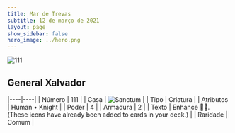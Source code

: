 ```yaml
---
title: Mar de Trevas
subtitle: 12 de março de 2021
layout: page
show_sidebar: false
hero_image: ../hero.png
---
```


![111](https://cdn.keyforgegame.com/media/card_front/pt/496_111_F278PG3H957W_pt.png)

## General Xalvador

|----|----|
| Número | 111 |
| Casa | ![Sanctum](https://archonarcana.com/images/thumb/c/c7/Sanctum.png/22px-Sanctum.png "Santuário") |
| Tipo | Criatura |
| Atributos | Human • Knight |
| Poder | 4 |
| Armadura | 2 |
| Texto | Enhance . (These icons have already been added to cards in your deck.) |
| Raridade | Comum |
